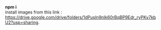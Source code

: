**npm i**  
install images from this link : https://drive.google.com/drive/folders/1dPusln9nIk60rBqBP9Edr_ryPKv7kbU2?usp=sharing.
